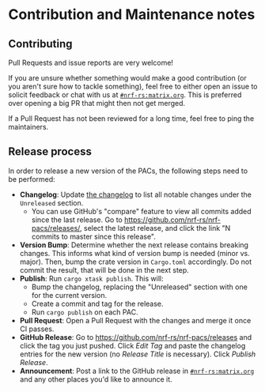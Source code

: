 # Contribution and Maintenance notes

## Contributing

Pull Requests and issue reports are very welcome!

If you are unsure whether something would make a good contribution (or you aren't sure how to
tackle something), feel free to either open an issue to solicit feedback or chat with us at
[`#nrf-rs:matrix.org`]. This is preferred over opening a big PR that might then not get merged.

If a Pull Request has not been reviewed for a long time, feel free to ping the maintainers.

## Release process

In order to release a new version of the PACs, the following steps need to be performed:

* **Changelog**: Update [the changelog](./CHANGELOG.md) to list all notable changes under the `Unreleased`
  section.
  * You can use GitHub's "compare" feature to view all commits added since the last release. Go to
    <https://github.com/nrf-rs/nrf-pacs/releases/>, select the latest release, and click the link
    "N commits to master since this release".
* **Version Bump**: Determine whether the next release contains breaking changes. This informs what
  kind of version bump is needed (minor vs. major). Then, bump the crate version in
  `Cargo.toml` accordingly. Do not commit the result, that will be done in the next step.
* **Publish**: Run `cargo xtask publish`. This will:
  * Bump the changelog, replacing the "Unreleased" section with one for the current version.
  * Create a commit and tag for the release.
  * Run `cargo publish` on each PAC.
* **Pull Request**: Open a Pull Request with the changes and merge it once CI passes.
* **GitHub Release**: Go to <https://github.com/nrf-rs/nrf-pacs/releases> and click the tag you just
  pushed. Click *Edit Tag* and paste the changelog entries for the new version (no *Release Title*
  is necessary). Click *Publish Release*.
* **Announcement**: Post a link to the GitHub release in [`#nrf-rs:matrix.org`] and any other places
  you'd like to announce it.

[`#nrf-rs:matrix.org`]: https://matrix.to/#/#nrf-rs:matrix.org
